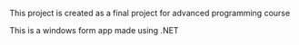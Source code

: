 This project is created as a final project for advanced programming course

This is a windows form app made using .NET
